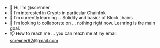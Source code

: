- 👋 Hi, I’m @screnner
- 👀 I’m interested in Crypto in particular Chainlink 
- 🌱 I’m currently learning ... Solidity and basics of Block chains
- 💞️ I’m looking to collaborate on ... nothing right now. Leanring is the main goal.
- 📫 How to reach me ... you can reach me at my email screnner92@gmail.com

<!---
screnner/screnner is a ✨ special ✨ repository because its `README.md` (this file) appears on your GitHub profile.
You can click the Preview link to take a look at your changes.
--->
